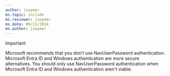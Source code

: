 ```yaml
---
author: jswymer
ms.topic: include
ms.reviewer: jswymer
ms.date: 09/11/2024
ms.author: jswymer
---
```


> [!IMPORTANT]
> Microsoft recommends that you don’t use NavUserPassword authentication. Microsoft Entra ID and Windows authentication are more secure alternatives. You should only use NavUserPassword authentication when Microsoft Entra ID and Windows authentication aren't viable.
